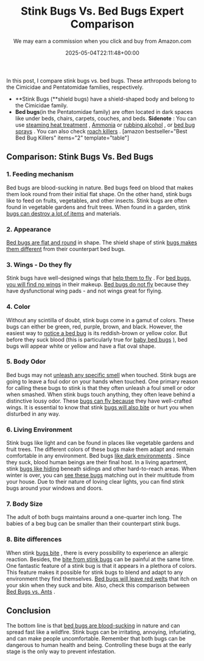 ﻿---
author: We may earn a commission when you click and buy from Amazon.com
layout: post
title: Stink Bugs Vs. Bed Bugs Expert Comparison
date: '2025-05-04T22:11:48+00:00'
categories:
- Bed Bugs
- Guide
tags: []
slug: /stink-bugs-vs-bed-bugs/
lastmod: 2025-05-07T12:21:28+03:00
---

In this post, I compare stink bugs vs. bed bugs. These arthropods belong to the Cimicidae and Pentatomidae families, respectively.
- **Stink Bugs (**shield bugs) have a shield-shaped body and belong to the Cimicidae family.
- **Bed bugs**(in the Pentatomidae family) are often located in dark spaces like under beds, chairs, carpets, couches, and beds.
**Sidenote**
: You can use
[steaming heat treatment](https://pestpolicy.com/best-bed-bug-steamer/)
,
[Ammonia](https://pestpolicy.com/does-ammonia-kill-bed-bugs/)
or
[rubbing alcohol](https://pestpolicy.com/does-rubbing-alcohol-kill-bed-bugs/)
, or
[bed bug sprays](https://pestpolicy.com/best-bed-bug-spray/)
. You can also check
[roach killers](https://pestpolicy.com/best-roach-killer-for-apartments/)
.
[amazon bestseller="Best Bed Bug Killers" items="2" template="table"]
## Comparison: Stink Bugs Vs. Bed Bugs
### 1. Feeding mechanism
Bed bugs are blood-sucking in nature. Bed bugs feed on blood that makes them look round from their initial flat shape.
On the other hand, stink bugs like to feed on fruits, vegetables, and other insects. Stink bugs are often found in vegetable gardens and fruit trees. When found in a garden, stink
[bugs can destroy a lot of items](https://pestpolicy.com/does-dryer-kill-bed-bugs/)
and materials.
### 2. Appearance
[Bed bugs are flat and round](https://pestpolicy.com/what-causes-bed-bugs/)
in shape. The shield shape of stink
[bugs makes them different](https://pestpolicy.com/does-lysol-kill-bed-bugs/)
from their counterpart bed bugs.
### 3. Wings - Do they fly
Stink bugs have well-designed wings that
[help them to fly](https://www.terminix.com/pest-control/stink-bugs/behavior/do-stink-bugs-fly/)
. For
[bed bugs, you will find no wings](https://pestpolicy.com/does-lysol-kill-bed-bugs/)
in their makeup.
[Bed bugs do not fly](https://pestpolicy.com/do-bed-bugs-fly/)
because they have dysfunctional wing pads - and not wings great for flying.
### 4. Color
Without any scintilla of doubt, stink bugs come in a gamut of colors. These bugs can either be green, red, purple, brown, and black. However, the easiest way to
[notice a bed bug](https://pestpolicy.com/does-lysol-kill-bed-bugs/)
is its reddish-brown or yellow color. But before they suck blood (this is particularly true for
[baby bed bugs](https://pestpolicy.com/baby-bed-bugs/)
), bed bugs will appear white or yellow and have a flat oval shape.
### 5. Body Odor
Bed bugs may not
[unleash any specific smell](https://pestpolicy.com/what-do-bed-bugs-smell-like/)
when touched. Stink bugs are going to leave a foul odor on your hands when touched. One primary reason for calling these bugs to stink is that they often unleash a foul smell or odor when smashed.
When stink bugs touch anything, they often leave behind a distinctive lousy odor. These
[bugs can fly because](https://pestpolicy.com/do-bed-bugs-have-wings/)
they have well-crafted wings. It is essential to know that stink
[bugs will also bite](https://pestpolicy.com/flea-bites-vs-bed-bug-bites/)
or hurt you when disturbed in any way.
### 6. Living Environment
Stink bugs like light and can be found in places like vegetable gardens and fruit trees. The different colors of these bugs make them adapt and remain comfortable in any environment. Bed bugs
[like dark environments](https://pestpolicy.com/can-bed-bugs-survive-in-water/)
. Since they suck, blood human beings are their final host.
In a living apartment, stink
[bugs like hiding](https://pestpolicy.com/where-do-bed-bugs-hide/)
beneath sidings and other hard-to-reach areas. When winter is over, you can
[see these bugs](https://pestpolicy.com/can-you-see-bed-bugs/)
matching out in their multitude from your house. Due to their nature of loving clear lights, you can find stink bugs around your windows and doors.
### 7. Body Size
The adult of both bugs maintains around a one-quarter inch long. The babies of a beg bug can be smaller than their counterpart stink bugs.
### 8. Bite differences
When stink
[bugs bite](https://pestpolicy.com/can-bed-bugs-bite-through-clothing/)
, there is every possibility to experience an allergic reaction. Besides, the
[bite from stink bugs](https://pestpolicy.com/bed-bug-bites-vs-mosquito-bites/)
can be painful at the same time. One fantastic feature of a stink bug is that it appears in a plethora of colors.
This feature makes it possible for stink bugs to blend and adapt to any environment they find themselves.
[Bed bugs will leave red welts](https://pestpolicy.com/what-causes-bed-bugs/)
that itch on your skin when they suck and bite.
Also, check this comparison between
[Bed Bugs vs. Ants](https://pestpolicy.com/bed-bugs-vs-ants/)
.
## Conclusion
The bottom line is that
[bed bugs are blood-sucking](https://pestpolicy.com/how-do-bed-bugs-spread/)
in nature and can spread fast like a wildfire. Stink bugs can be irritating, annoying, infuriating, and can make people uncomfortable.
Remember that both bugs can be dangerous to human health and being. Controlling these bugs at the early stage is the only way to prevent infestation.